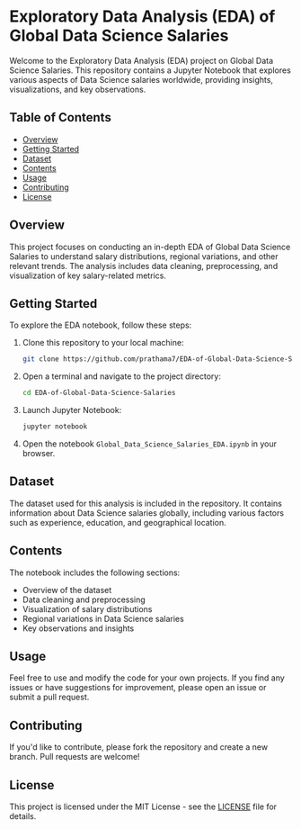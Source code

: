 
# Exploratory Data Analysis (EDA) of Global Data Science Salaries

Welcome to the Exploratory Data Analysis (EDA) project on Global Data Science Salaries. This repository contains a Jupyter Notebook that explores various aspects of Data Science salaries worldwide, providing insights, visualizations, and key observations.

## Table of Contents

- [Overview](#overview)
- [Getting Started](#getting-started)
- [Dataset](#dataset)
- [Contents](#contents)
- [Usage](#usage)
- [Contributing](#contributing)
- [License](#license)

## Overview

This project focuses on conducting an in-depth EDA of Global Data Science Salaries to understand salary distributions, regional variations, and other relevant trends. The analysis includes data cleaning, preprocessing, and visualization of key salary-related metrics.

## Getting Started

To explore the EDA notebook, follow these steps:

1. Clone this repository to your local machine:

    ```bash
    git clone https://github.com/prathama7/EDA-of-Global-Data-Science-Salaries.git
    ```

2. Open a terminal and navigate to the project directory:

    ```bash
    cd EDA-of-Global-Data-Science-Salaries
    ```

3. Launch Jupyter Notebook:

    ```bash
    jupyter notebook
    ```

4. Open the notebook `Global_Data_Science_Salaries_EDA.ipynb` in your browser.

## Dataset

The dataset used for this analysis is included in the repository. It contains information about Data Science salaries globally, including various factors such as experience, education, and geographical location.

## Contents

The notebook includes the following sections:

- Overview of the dataset
- Data cleaning and preprocessing
- Visualization of salary distributions
- Regional variations in Data Science salaries
- Key observations and insights

## Usage

Feel free to use and modify the code for your own projects. If you find any issues or have suggestions for improvement, please open an issue or submit a pull request.

## Contributing

If you'd like to contribute, please fork the repository and create a new branch. Pull requests are welcome!

## License

This project is licensed under the MIT License - see the [LICENSE](LICENSE) file for details.
